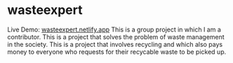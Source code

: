 # wasteexpert

Live Demo: <a href="//wasteexpert.netlify.app">wasteexpert.netlify.app</a>
This is a group project in which I am a contributor. This is a project that solves the problem of waste management in the society. This is a project that involves recycling and which also pays money to everyone who requests for their recycable waste to be picked up.